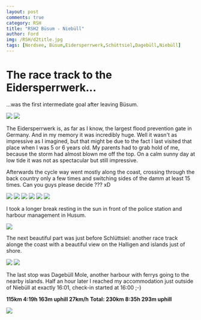 ```yaml
---
layout: post
comments: true
category: RSH
title: "RSH2 Büsum - Niebüll"
author: Ford
img: /RSH/d2title.jpg
tags: [Nordsee, Büsum,Eidersperrwerk,Schüttsiel,Dagebüll,Niebüll]
---
```

# The race track to the Eidersperrwerk...
...was the first intermediate goal after 
leaving Büsum.

<img src="{{ site.baseurl}}/assets/img/RSH/d2e1.jpg" class="u-full-width"/>
<img src="{{ site.baseurl}}/assets/img/RSH/d2e2.jpg" class="u-full-width"/>

The Eidersperrwerk is, as far as I know, the 
largest flood prevention gate in Germany.
And in my memory it was incredibly huge.
Well it wasn't as impressive as I imagined,
but that might be due to the fact I last visited 
that place when I was 5 or 6 years old. 
My parents had to grab hold of me, because the storm had almost blown me off the top.
On a calm sunny day at low tide it was not as spectacular but still impressive.


Afterwards the cycle way went mostly along 
the coast, crossing through the back country
only a few times and switching sides of the 
damm at least 15 times. Can you guys please
decide ??? xD

<img src="{{ site.baseurl}}/assets/img/RSH/d21.jpg" class="u-full-width"/>
<img src="{{ site.baseurl}}/assets/img/RSH/d22.jpg" class="u-full-width"/>
<img src="{{ site.baseurl}}/assets/img/RSH/d23.jpg" class="u-full-width"/>
<img src="{{ site.baseurl}}/assets/img/RSH/d24.jpg" class="u-full-width"/>
<img src="{{ site.baseurl}}/assets/img/RSH/d25.jpg" class="u-full-width"/>
<img src="{{ site.baseurl}}/assets/img/RSH/d26.jpg" class="u-full-width"/>

I took a longer break resting in the sun in 
front of the police station and harbour 
management in Husum. 

<img src="{{ site.baseurl}}/assets/img/RSH/d2h1.jpg" class="u-full-width"/>

The next beautiful part was just before 
Schlüttsiel: another race track alonge the 
coast with a beautiful view on the Halligen
and islands just of shore.

<img src="{{ site.baseurl}}/assets/img/RSH/d2sch1.jpg" class="u-full-width"/>
<img src="{{ site.baseurl}}/assets/img/RSH/d2sch.jpg" class="u-full-width"/>

The last stop was Dagebüll Mole, another 
harbour with ferrys going to the nearby 
islands. Half an hour later I reached my
accommodation just outside of Niebüll at 
exactly 16:01, check-in started at 16:00 ;-)

**115km 4:19h 163m uphill 27km/h**
**Total: 230km 8:35h 293m uphill**

<img src="{{ site.baseurl}}/assets/img/RSH/d2dag.jpg" class="u-full-width"/>

